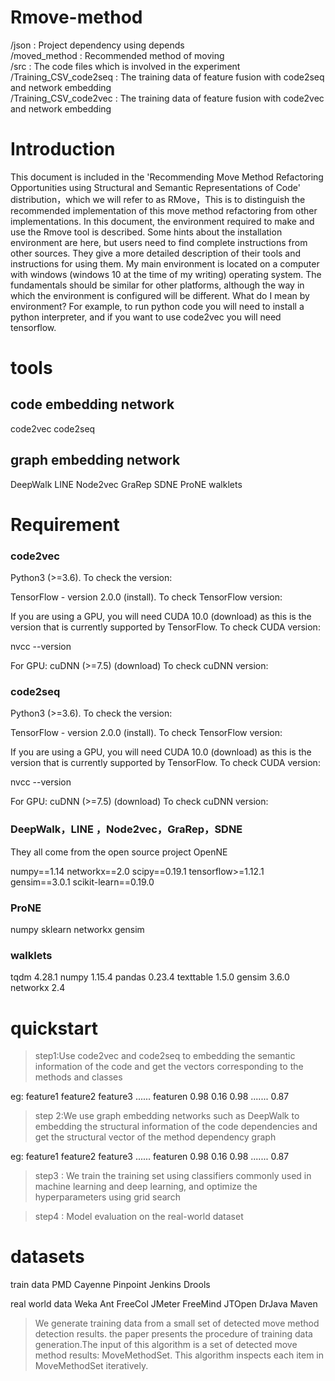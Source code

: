 # Rmove-method
/json : Project dependency using depends</br>
/moved_method : Recommended method of moving</br>
/src : The code files which is involved in the experiment</br>
/Training_CSV_code2seq : The training data of feature fusion with code2seq and network embedding</br>
/Training_CSV_code2vec : The training data of feature fusion with code2vec and network embedding</br>


# Introduction
This document is included in the  'Recommending Move Method Refactoring Opportunities using Structural and Semantic Representations of Code' distribution，which we will refer to as  RMove，This is to distinguish the recommended implementation of this move method refactoring from other implementations.
In this document, the environment required to make and use the Rmove tool is described. Some hints about the installation environment are here, but users need to find complete instructions from other sources. They give a more detailed description of their tools and instructions for using them.
My main environment is located on a computer with windows (windows 10 at the time of my writing) operating system. The fundamentals should be similar for other platforms, although the way in which the environment is configured will be different.
What do I mean by environment? For example, to run python code you will need to install a python interpreter, and if you want to use code2vec you will need tensorflow.

# tools

## code embedding network

code2vec
code2seq

## graph embedding network

DeepWalk
LINE
Node2vec
GraRep
SDNE
ProNE
walklets
# Requirement

### code2vec

Python3 (>=3.6). To check the version:

TensorFlow - version 2.0.0 (install). To check TensorFlow version:

If you are using a GPU, you will need CUDA 10.0 (download) as this is the version that is currently supported by TensorFlow. To check CUDA version:

nvcc --version

For GPU: cuDNN (>=7.5) (download) To check cuDNN version:

### code2seq

Python3 (>=3.6). To check the version:

TensorFlow - version 2.0.0 (install). To check TensorFlow version:

If you are using a GPU, you will need CUDA 10.0 (download) as this is the version that is currently supported by TensorFlow. To check CUDA version:

nvcc --version

For GPU: cuDNN (>=7.5) (download) To check cuDNN version:

### DeepWalk，LINE ，Node2vec，GraRep，SDNE
They all come from the open source project OpenNE

numpy==1.14
networkx==2.0
scipy==0.19.1
tensorflow>=1.12.1
gensim==3.0.1
scikit-learn==0.19.0

### ProNE

numpy
sklearn
networkx
gensim

### walklets

tqdm              4.28.1
numpy             1.15.4
pandas            0.23.4
texttable         1.5.0
gensim            3.6.0
networkx          2.4

# quickstart

>step1:Use code2vec and code2seq to embedding the semantic information of the code and get the vectors corresponding to the methods and classes

eg:
feature1   feature2   feature3 ......    featuren
0.98         0.16          0.98     .......     0.87
>step 2:We use graph embedding networks such as DeepWalk to embedding the structural information of the code dependencies and get the structural vector of the method dependency graph

eg:
feature1   feature2      feature3     ......       featuren
0.98             0.16             0.98     .......     0.87

>step3 : We train the training set using classifiers commonly used in machine learning and deep learning, and optimize the hyperparameters using grid search

>step4 : Model evaluation on the real-world dataset

# datasets
train data
PMD
Cayenne
Pinpoint
Jenkins
Drools

real world data
Weka
Ant
FreeCol
JMeter
FreeMind
JTOpen
DrJava
Maven

>We generate training data from a small set of detected move method detection results. the paper presents the procedure of training data generation.The input of this algorithm is a set of detected move method results: MoveMethodSet. This algorithm inspects each item in MoveMethodSet iteratively.
